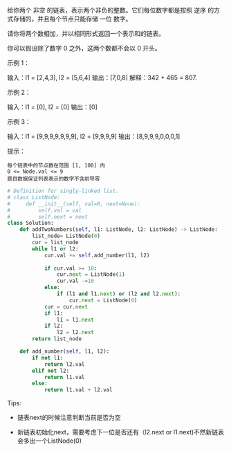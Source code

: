 给你两个 非空 的链表，表示两个非负的整数。它们每位数字都是按照 逆序 的方式存储的，并且每个节点只能存储 一位 数字。

请你将两个数相加，并以相同形式返回一个表示和的链表。

你可以假设除了数字 0 之外，这两个数都不会以 0 开头。

 

示例 1：

输入：l1 = [2,4,3], l2 = [5,6,4]
输出：[7,0,8]
解释：342 + 465 = 807.

示例 2：

输入：l1 = [0], l2 = [0]
输出：[0]

示例 3：

输入：l1 = [9,9,9,9,9,9,9], l2 = [9,9,9,9]
输出：[8,9,9,9,0,0,0,1]

 

提示：

    每个链表中的节点数在范围 [1, 100] 内
    0 <= Node.val <= 9
    题目数据保证列表表示的数字不含前导零

```python
# Definition for singly-linked list.
# class ListNode:
#     def __init__(self, val=0, next=None):
#         self.val = val
#         self.next = next
class Solution:
    def addTwoNumbers(self, l1: ListNode, l2: ListNode) -> ListNode:
        list_node= ListNode(0)
        cur = list_node
        while l1 or l2:
            cur.val += self.add_number(l1, l2)
            
            if cur.val >= 10:
                cur.next = ListNode(1)
                cur.val -=10
            else:
                if (l1 and l1.next) or (l2 and l2.next):
                    cur.next = ListNode(0)
            cur = cur.next
            if l1: 
                l1 = l1.next
            if l2: 
                l2 = l2.next  
        return list_node 

    def add_number(self, l1, l2):
        if not l1:
            return l2.val
        elif not l2:
            return l1.val
        else:
            return l1.val + l2.val 
```



Tips: 

- 链表next的时候注意判断当前是否为空

  

- 新链表初始化next，需要考虑下一位是否还有（l2.next or l1.next)不然新链表会多出一个ListNode(0)

